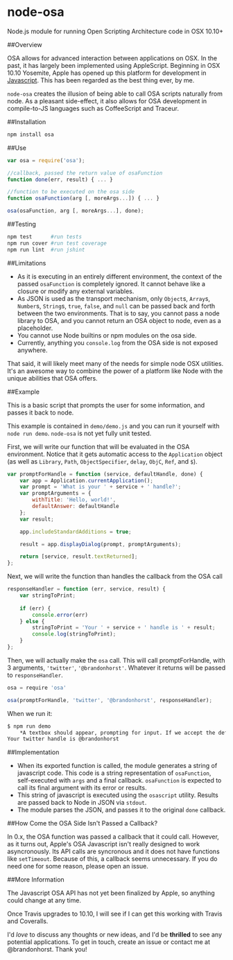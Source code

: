 node-osa
========

Node.js module for running Open Scripting Architecture code in OSX 10.10+

##Overview

OSA allows for advanced interaction between applications on OSX. In the past, it has largely been implemented using AppleScript. Beginning in OSX 10.10 Yosemite, Apple has opened up this platform for development in [Javascript](https://developer.apple.com/library/prerelease/mac/releasenotes/InterapplicationCommunication/RN-JavaScriptForAutomation/index.html#//apple_ref/doc/uid/TP40014508). This has been regarded as the best thing ever, by me.

`node-osa` creates the illusion of being able to call OSA scripts naturally from node. As a pleasant side-effect, it also allows for OSA development in compile-to-JS languages such as CoffeeScript and Traceur.

##Installation

```bash
npm install osa
```

##Use

```javascript
var osa = require('osa');

//callback, passed the return value of osaFunction
function done(err, result) { ... }

//function to be executed on the osa side
function osaFunction(arg [, moreArgs...]) { ... }

osa(osaFunction, arg [, moreArgs...], done);
```
##Testing

```bash
npm test      #run tests
npm run cover #run test coverage
npm run lint  #run jshint
```

##Limitations

- As it is executing in an entirely different environment, the context of the passed `osaFunction` is completely ignored. It cannot behave like a closure or modify any external variables.
- As JSON is used as the transport mechanism, only `Object`s, `Array`s, `Number`s, `String`s, `true`, `false`, and `null` can be passed back and forth between the two environments. That is to say, you cannot pass a node library to OSA, and you cannot return an OSA object to node, even as a placeholder.
- You cannot use Node builtins or npm modules on the osa side.
- Currently, anything you `console.log` from the OSA side is not exposed anywhere.

That said, it will likely meet many of the needs for simple node OSX utilities. It's an awesome way to combine the power of a platform like Node with the unique abilities that OSA offers.

##Example

This is a basic script that prompts the user for some information, and passes it back to node.

This example is contained in `demo/demo.js` and you can run it yourself with `node run demo`. `node-osa` is not yet fully unit tested.

First, we will write our function that will be evaluated in the OSA environment. Notice that it gets automatic access to the `Application` object (as well as `Library`, `Path`, `ObjectSpecifier`, `delay`, `ObjC`, `Ref`, and `$`).

```javascript
var promptForHandle = function (service, defaultHandle, done) {
	var app = Application.currentApplication();
	var prompt = 'What is your ' + service + ' handle?';
	var promptArguments = {
		withTitle: 'Hello, world!',
		defaultAnswer: defaultHandle
	};
	var result;

	app.includeStandardAdditions = true;

	result = app.displayDialog(prompt, promptArguments);

	return [service, result.textReturned];
};
```

Next, we will write the function than handles the callback from the OSA call

```javascript
responseHandler = function (err, service, result) {
	var stringToPrint;
	
	if (err) {
		console.error(err)
	} else {
		stringToPrint = 'Your ' + service + ' handle is ' + result;
		console.log(stringToPrint);
	}
};
```

Then, we will actually make the `osa` call. This will call promptForHandle, with 3 arguments, `'twitter'`, `'@brandonhorst'`. Whatever it returns will be passed to `responseHandler`.

```javascript
osa = require 'osa'

osa(promptForHandle, 'twitter', '@brandonhorst', responseHandler);
```

When we run it:

```bash
$ npm run demo
	*A textbox should appear, prompting for input. If we accept the default...*
Your twitter handle is @brandonhorst
```

##Implementation

- When its exported function is called, the module generates a string of javascript code. This code is a string representation of `osaFunction`, self-executed with `args` and a final callback. `osaFunction` is expected to call its final argument with its error or results.
- This string of javascript is executed using the `osascript` utility. Results are passed back to Node in JSON via `stdout`.
- The module parses the JSON, and passes it to the original `done` callback.

##How Come the OSA Side Isn't Passed a Callback?

In 0.x, the OSA function was passed a callback that it could call. However, as it turns out, Apple's OSA Javascript isn't really designed to work asyncronously. Its API calls are syncronous and it does not have functions like `setTimeout`. Because of this, a callback seems unnecessary. If you do need one for some reason, please open an issue.

##More Information

The Javascript OSA API has not yet been finalized by Apple, so anything could change at any time.

Once Travis upgrades to 10.10, I will see if I can get this working with Travis and Coveralls.

I'd *love* to discuss any thoughts or new ideas, and I'd be **thrilled** to see any potential applications. To get in touch, create an issue or contact me at @brandonhorst. Thank you!